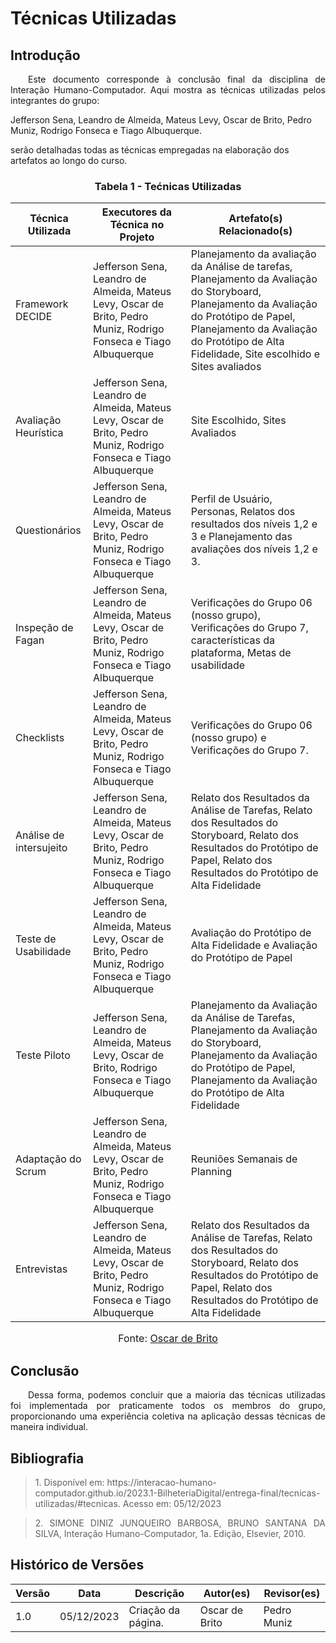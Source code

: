 # Técnicas Utilizadas

## Introdução

<p align="justify">&emsp;&emsp;Este documento corresponde à conclusão final da disciplina de Interação Humano-Computador. Aqui mostra as técnicas utilizadas pelos integrantes do grupo:

 Jefferson Sena, Leandro de Almeida, Mateus Levy, Oscar de Brito, Pedro Muniz, Rodrigo Fonseca e Tiago Albuquerque.
 
 serão detalhadas todas as técnicas empregadas na elaboração dos artefatos ao longo do curso.</p>
<center>

### Tabela 1 - Tećnicas Utilizadas

</center>

| Técnica Utilizada    | Executores da Técnica no Projeto               | Artefato(s) Relacionado(s)                             |
|----------------------|-----------------------------------------------|--------------------------------------------------------|
| Framework DECIDE     |Jefferson Sena, Leandro de Almeida, Mateus Levy, Oscar de Brito, Pedro Muniz, Rodrigo Fonseca e Tiago Albuquerque | Planejamento da avaliação da Análise de tarefas, Planejamento da Avaliação do Storyboard, Planejamento da Avaliação do Protótipo de Papel, Planejamento da Avaliação do Protótipo de Alta Fidelidade, Site escolhido e Sites avaliados
| Avaliação Heurística  |Jefferson Sena, Leandro de Almeida, Mateus Levy, Oscar de Brito, Pedro Muniz, Rodrigo Fonseca e Tiago Albuquerque | Site Escolhido, Sites Avaliados|
| Questionários        | Jefferson Sena, Leandro de Almeida, Mateus Levy, Oscar de Brito, Pedro Muniz, Rodrigo Fonseca e Tiago Albuquerque   | Perfil de Usuário, Personas, Relatos dos resultados dos níveis 1,2 e 3  e Planejamento das avaliações dos níveis 1,2 e 3.                                  |
| Inspeção  de Fagan   | Jefferson Sena, Leandro de Almeida, Mateus Levy, Oscar de Brito, Pedro Muniz, Rodrigo Fonseca e Tiago Albuquerque  | Verificações do Grupo 06 (nosso grupo), Verificações do Grupo 7, características da plataforma, Metas de usabilidade         |
| Checklists            | Jefferson Sena, Leandro de Almeida, Mateus Levy, Oscar de Brito, Pedro Muniz, Rodrigo Fonseca e Tiago Albuquerque  | Verificações do Grupo 06 (nosso grupo) e Verificações do Grupo 7.         |
| Análise de intersujeito | Jefferson Sena, Leandro de Almeida, Mateus Levy, Oscar de Brito, Pedro Muniz, Rodrigo Fonseca e Tiago Albuquerque  | Relato dos Resultados da Análise de Tarefas, Relato dos Resultados do Storyboard, Relato dos Resultados do Protótipo de Papel, Relato dos Resultados do Protótipo de Alta Fidelidade |
| Teste de Usabilidade   |Jefferson Sena, Leandro de Almeida, Mateus Levy, Oscar de Brito, Pedro Muniz, Rodrigo Fonseca e Tiago Albuquerque   | Avaliação do Protótipo de Alta Fidelidade e Avaliação do Protótipo de Papel             |
| Teste Piloto           | Jefferson Sena, Leandro de Almeida, Mateus Levy, Oscar de Brito, Rodrigo Fonseca e Tiago Albuquerque  | Planejamento da Avaliação da Análise de Tarefas, Planejamento da Avaliação do Storyboard, Planejamento da Avaliação do Protótipo de Papel, Planejamento da Avaliação do Protótipo de Alta Fidelidade |
| Adaptação do Scrum     | Jefferson Sena, Leandro de Almeida, Mateus Levy, Oscar de Brito, Pedro Muniz, Rodrigo Fonseca e Tiago Albuquerque  | Reuniões Semanais de Planning             ||
| Entrevistas           | Jefferson Sena, Leandro de Almeida, Mateus Levy, Oscar de Brito, Pedro Muniz, Rodrigo Fonseca e Tiago Albuquerque | Relato dos Resultados da Análise de Tarefas, Relato dos Resultados do Storyboard, Relato dos Resultados do Protótipo de Papel, Relato dos Resultados do Protótipo de Alta Fidelidade |

<font size="3"><p style="text-align: center">Fonte: <a href="https://github.com/OscarDeBrito" target="_blank">Oscar de Brito</a> </font>

## Conclusão

<p align="justify">&emsp;&emsp;Dessa forma, podemos concluir que a maioria das técnicas utilizadas foi implementada por praticamente todos os membros do grupo, proporcionando uma experiência coletiva na aplicação dessas técnicas de maneira individual. </p>

## Bibliografia

> <p id=""> 1. Disponível em: https://interacao-humano-computador.github.io/2023.1-BilheteriaDigital/entrega-final/tecnicas-utilizadas/#tecnicas. Acesso em: 05/12/2023</p>

> <p id="1" align="justify">2. SIMONE DINIZ JUNQUEIRO BARBOSA, BRUNO SANTANA DA SILVA, Interação Humano-Computador, 1a. Edição, Elsevier, 2010.</p>


## Histórico de Versões

| Versão | Data       | Descrição                  | Autor(es)       | Revisor(es)     |
|--------|------------|----------------------------|-----------------|-----------------|
| 1.0    | 05/12/2023 | Criação da página.          | Oscar de Brito  | Pedro Muniz |
